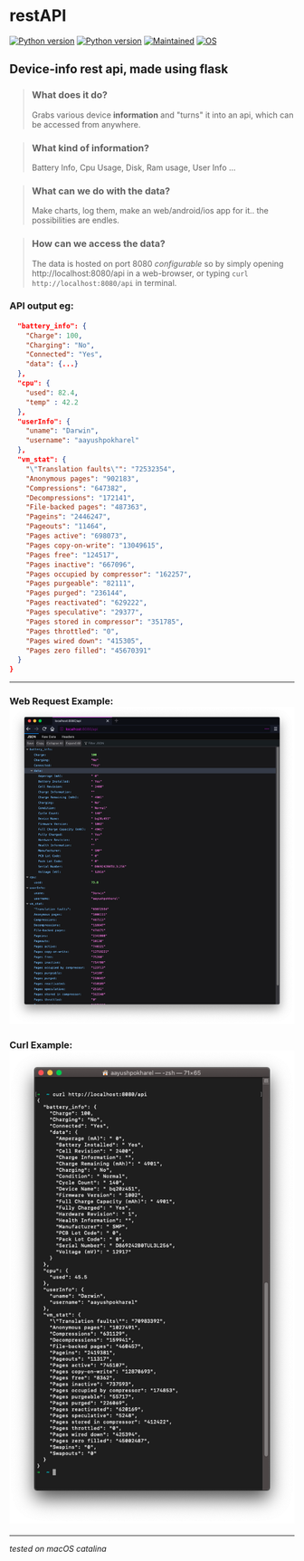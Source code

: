 # restAPI

[![Python version](https://img.shields.io/badge/restAPI-0.29-pink?style=flat-square)](https://aayush.wtf) [![Python version](https://img.shields.io/badge/Python-3.7-green?style=flat-square)](https://aayush.wtf) [![Maintained](https://img.shields.io/badge/Maintained-yes-orange?style=flat-square)](https://aayush.wtf) [![OS](https://img.shields.io/badge/OS--red?style=flat-square)](https://apple.com)

## Device-info rest api, made using flask

> ### What does it do?
> Grabs various device **information** and "turns" it into an api, which can be accessed from anywhere.  

> ### What kind of information?
> Battery Info, Cpu Usage, Disk, Ram usage, User Info ...

> ### What can we do with the data?
> Make charts, log them, make an web/android/ios app for it.. the possibilities are endles.

> ### How can we access the data?
> The data is hosted on port 8080 *configurable* so by simply opening http://localhost:8080/api in a web-browser,
or typing 
`curl http://localhost:8080/api` in terminal.


### API output eg:
```json
  "battery_info": {
    "Charge": 100, 
    "Charging": "No", 
    "Connected": "Yes", 
    "data": {...}
  }, 
  "cpu": {
    "used": 82.4,
    "temp" : 42.2
  }, 
  "userInfo": {
    "uname": "Darwin", 
    "username": "aayushpokharel"
  }, 
  "vm_stat": {
    "\"Translation faults\"": "72532354", 
    "Anonymous pages": "902183", 
    "Compressions": "647382", 
    "Decompressions": "172141", 
    "File-backed pages": "487363", 
    "Pageins": "2446247", 
    "Pageouts": "11464", 
    "Pages active": "698073", 
    "Pages copy-on-write": "13049615", 
    "Pages free": "124517", 
    "Pages inactive": "667096", 
    "Pages occupied by compressor": "162257", 
    "Pages purgeable": "82111", 
    "Pages purged": "236144", 
    "Pages reactivated": "629222", 
    "Pages speculative": "29377", 
    "Pages stored in compressor": "351785", 
    "Pages throttled": "0", 
    "Pages wired down": "415305", 
    "Pages zero filled": "45670391"
  }
}
```
---
### Web Request Example: <img src="https://raw.githubusercontent.com/Aayush9029/restAPI/master/img/apiImage.png"/>

### Curl Example: <img src="https://raw.githubusercontent.com/Aayush9029/restAPI/master/img/curlImage.png"/>
---

*tested on macOS catalina*

